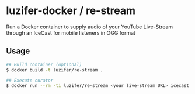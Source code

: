 # luzifer-docker / re-stream

Run a Docker container to supply audio of your YouTube Live-Stream through an IceCast for mobile listeners in OGG format

## Usage

```bash
## Build container (optional)
$ docker build -t luzifer/re-stream .

## Execute curator
$ docker run --rm -ti luzifer/re-stream <your live-stream URL> icecast://source:pass@host:port/stream.ogg
```
